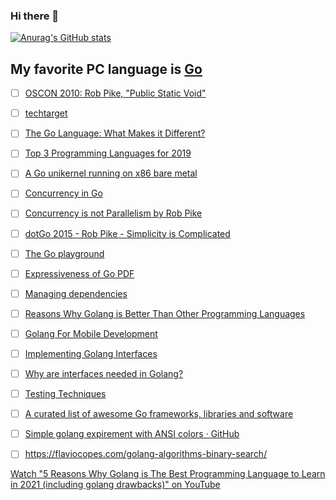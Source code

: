 ### Hi there 👋

<!--
**rokath/rokath** is a ✨ _special_ ✨ repository because its `README.md` (this file) appears on your GitHub profile.

Here are some ideas to get you started:

- 🔭 I’m currently working on ...
- 🌱 I’m currently learning ...
- 👯 I’m looking to collaborate on ...
- 🤔 I’m looking for help with ...
- 💬 Ask me about ...
- 📫 How to reach me: ...
- 😄 Pronouns: ...
- ⚡ Fun fact: ...
-->



[![Anurag's GitHub stats](https://github-readme-stats.vercel.app/api?username=rokath)](https://github.com/anuraghazra/github-readme-stats)

<!-- [![Top Langs](https://github-readme-stats.vercel.app/api/top-langs/?username=rokath)](https://github.com/anuraghazra/github-readme-stats) -->

## My favorite PC language is [Go](https://go.dev)

* [ ] [OSCON 2010: Rob Pike, "Public Static Void"](https://youtu.be/5kj5ApnhPAE)
* [ ] [techtarget](https://www.techtarget.com/searchitoperations/definition/Go-programming-language)
* [ ] [The Go Language: What Makes it Different?](https://youtu.be/FEFXjRoac_U)
* [ ] [Top 3 Programming Languages for 2019](https://youtu.be/_00HnjEMyew)
* [ ] [A Go unikernel running on x86 bare metal](https://github.com/icexin/eggos)
* [ ] [Concurrency in Go](https://youtu.be/LvgVSSpwND8)
* [ ] [Concurrency is not Parallelism by Rob Pike ](https://youtu.be/oV9rvDllKEg)
* [ ] [dotGo 2015 - Rob Pike - Simplicity is Complicated](https://youtu.be/rFejpH_tAHM)
* [ ] [The Go playground](https://play.golang.org/p/lYGWRHhT6Tm)
* [ ] [Expressiveness of Go PDF](https://go.dev/talks/2010/ExpressivenessOfGo-2010.pdf)
* [ ] [Managing dependencies](https://golang.org/doc/modules/managing-dependencies)
* [ ] [Reasons Why Golang is Better Than Other Programming Languages](https://productcoalition.com/reasons-why-golang-is-better-than-other-programming-languages-4714082bb1b1)
* [ ] [Golang For Mobile Development](https://medium.com/@ReemiShirsath/golang-for-mobile-development-c7391e690f71)
* [ ] [Implementing Golang Interfaces](https://link.medium.com/W5oEMjLEF8)
* [ ] [Why are interfaces needed in Golang?](https://stackoverflow.com/questions/39092925/why-are-interfaces-needed-in-golang)
* [ ] [Testing Techniques](https://talks.golang.org/2014/testing.slide#1)
* [ ] [A curated list of awesome Go frameworks, libraries and software](https://pkg.go.dev/github.com/ik5/awesome-go?tab=overview#logging)
* [ ] [Simple golang expirement with ANSI colors · GitHub](https://gist.github.com/ik5/d8ecde700972d4378d87)
* [ ] https://flaviocopes.com/golang-algorithms-binary-search/


<!--


[Simple golang expirement with ANSI colors · GitHub](https://gist.github.com/ik5/d8ecde700972d4378d87)
https://flaviocopes.com/golang-algorithms-binary-search/

https://www.golangprograms.com/golang-program-for-implementation-of-binary-search.html

https://github.com/golang/go.wiki.git

https://blog.golang.org/slices

https://xojoc.pw/blog/golang-file-tree-traversal


would you please be so kind to evaluate the option to write the DALIBU PC program in golang?
It is a new cool language and allows also to be linked with C-Code. You can find information about that for example in https://gitlab.com/teaage/gospace/blob/master/books/MasteringGo_CreateGolang_production_applications.pdf
I invited you to my so far private project https://gitlab.com/teaage/gospace/, where I put my learning results for now, but there is also plenty of information in the internet.

What could also be an option is https://en.wikipedia.org/wiki/Rust_(programming_language), but I had no time so far to deal with it anyhow.

To loose not too much time in Sofia, I propose especially for Kamen:
Please install a Windows Subsystem for Linux debian image and additionally the gcc compiler inside debian using  the package manager apt-get
Please install Git bash
Please install https://www.gitkraken.com/
Please install https://code.visualstudio.com/
See https://gitlab.com/baumtec/meta/wikis/GitPcSetup for more details
Please install http://www2.keil.com/mdk5/uvision/
Please install https://www.st.com/en/development-tools/stm32cubemx.html
Handy is also notepad++ especially for block editing
Please install TeraTerm
Probably you need also some MS DLL's but that we can solve directly.

-->
[Watch "5 Reasons Why Golang is The Best Programming Language to Learn in 2021 (including golang drawbacks)" on YouTube](https://youtu.be/Xi779UBOGGM)

